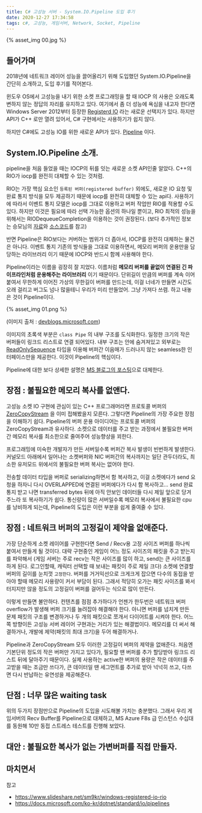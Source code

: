 ```yaml
---
title: C# 고성능 서버 - System.IO.Pipeline 도입 후기
date: 2020-12-27 17:34:58
tags: c#, 고성능, 게임서버, Network, Socket, Pipeline
---
```

{% asset_img 00.jpg %}

## 들어가며

2018년에 네트워크 레이어 성능을 끌어올리기 위해 도입했던 System.IO.Pipeline을 간단히 소개하고, 도입 후기를 적어본다. 

윈도우 OS에서 고성능을 내기 위한 소켓 프로그래밍을 할 때 IOCP 의 사용은 오래도록 변하지 않는 정답의 자리를 유지하고 있다. 여기에서 좀 더 성능에 욕심을 내고자 한다면 Windows Server 2012부터 등장한 [Registerd IO](https://docs.microsoft.com/en-us/previous-versions/windows/it-pro/windows-server-2012-r2-and-2012/hh997032(v=ws.11)) 라는 새로운 선택지가 있다. 하지만 API가 C++ 로만 열려 있어서, C# 구현에서는 사용하기가 쉽지 않다. 

하지만 C#에도 고성능 IO를 위한 새로운 API가 있다. [Pipeline](https://docs.microsoft.com/ko-kr/dotnet/standard/io/pipelines) 이다.



## System.IO.Pipeline 소개.

pipeline을 처음 들었을 때는 IOCP의 뒤를 잇는 새로운 소켓 API인줄 알았다. C++의 RIO가 iocp를 완전히 대체할 수 있는 것처럼.

RIO는 가장 핵심 요소인 `등록된 버퍼(registered buffer)` 외에도, 새로운 IO 요청 및 완료 통지 방식을 모두 제공하기 때문에 iocp를 완전히 대체할 수 있는 api다. 사용하기에 따라서 이벤트 통지 모델은 iocp를 그대로 이용하고 버퍼 작업만 RIO를 적용할 수도 있다. 하지만 이것은 필요에 따라 선택 가능한 옵션의 하나일 뿐이고, RIO 최적의 성능을 위해서는 RIODequeueCompletion을 이용하는 것이 권장된다. (보다 추가적인 정보는 승모님의 [자료](http://www.slideshare.net/sm9kr/windows-registered-io-rio)와 [소스코드](https://github.com/zeliard/RIOTcpServer)를 참고)

반면 Pipeline은 RIO보다는 커버하는 범위가 더 좁아서, IOCP를 완전히 대체하는 물건은 아니다. 이벤트 통지 기존의 방식들을 그대로 이용하면서, 메모리 버퍼의 운용만을 담당하는 라이브러리 이기 때문에 IOCP와 반드시 함께 사용해야 한다.

Pipeline이라는 이름을 굉장히 잘 지었다. 이름처럼 **메모리 버퍼를 끝없이 연결된 긴 파이프라인처럼 운용해주는 라이브러리** 이기 때문이다. 단위길이 만큼의 버퍼를 계속 이어붙여서 무한하게 이어진 가상의 무한길이 버퍼를 만드는데, 이걸 너네가 만들면 시간도 오래 걸리고 버그도 넘나 많을테니 우리가 미리 만들었어. 그냥 가져다 쓰렴. 하고 내놓은 것이 Pipeline이다.

{% asset_img 01.png %}

(이미지 출처 : [devblogs.microsoft.com](https://devblogs.microsoft.com/dotnet/system-io-pipelines-high-performance-io-in-net/))

이미지의 초록색 부분은 `class Pipe` 의 내부 구조를 도식화한다. 일정한 크기의 작은 버퍼들이 링크드 리스트로 연결 되어있다. 내부 구조는 안에 숨겨져있고 외부로는 [ReadOnlySequence<T>](https://docs.microsoft.com/ko-kr/dotnet/api/system.buffers.readonlysequence-1?view=net-5.0) 타입을 이용해 버퍼간 이음매가 드러나지 않는 seamless한 인터페이스만을 제공한다. 이것이 Pipeline의 핵심이다.

Pipeline에 대한 보다 상세한 설명은 [MS 블로그의 포스팅](https://devblogs.microsoft.com/dotnet/system-io-pipelines-high-performance-io-in-net/)으로 대체한다.



## 장점 : 불필요한 메모리 복사를 없앤다. 

고성능 소켓 IO 구현에 관심이 있는 C++ 프로그래머라면 프로토콜 버퍼의 [ZeroCopyStream](https://developers.google.com/protocol-buffers/docs/reference/cpp/google.protobuf.io.zero_copy_stream) 을 이미 접해봤을지 모른다. 그렇다면 Pipeline의 가장 주요한 장점을 이해하기 쉽다. Pipeline의 버퍼 운용 아이디어는 프로토콜 버퍼의 ZeroCopyStream과 유사하다. 소켓으로 데이터를 주고 받는 과정에서 불필요한 버퍼간 메모리 복사를 최소한으로 줄여주어 성능향상을 꾀한다. 

프로그래밍에 미숙한 개발자가 만든 서버일수록 버퍼간 복사 발생이 빈번하게 발생한다. 커널모드 아래에서 일어나는 소켓버퍼와 NIC 버퍼간의 복사까지는 일단 관두더라도, 최소한 유저모드 위에서의 불필요한 버퍼 복사는 없어야 한다. 

 전송할 데이터 타입을 버퍼로 serializing하면서 함 복사하고, 이걸 소켓에다가 send 요청을 하자니 다시 OVERLAPPED에 연결된 버퍼에다가 다시 함 복사하고... send 완료 통지 받고 나면 transferred bytes 뒤에 아직 안보인 데이터들 다시 제일 앞으로 당겨주느라 또 복사하기가 쉽다. 통신량이 많은 서버일수록 메모리 복사에서 불필요한 cpu를 낭비하게 되는데, Pipeline의 도입은 이런 부분을 쉽게 줄여줄 수 있다.



## 장점 : 네트워크 버퍼의 고정길이 제약을 없애준다.

가장 단순하게 소켓 레이어를 구현한다면 Send / Recv용 고정 사이즈 버퍼를 하나씩 붙여서 만들게 될 것이다. 대략 구현중인 게임이 어느 정도 사이즈의 패킷을 주고 받는지를 파악해서 (게임 서버는 주로 recv는 작은 사이즈를 많이 하고, send는 큰 사이즈를 하게 된다. 로그인할때, 캐릭터 선택할 때 보내는 패킷이 주로 제일 크다) 소켓에 연결할 버퍼의 길이를 눈치껏 `고정한다`. 버퍼를 거거익선으로 크게크게 잡으면 다수의 동접을 받아야 할때 메모리 사용량이 커서 부담이 된다. 그래서 적당히 오가는 패킷 사이즈를 봐서 터지지만 않을 정도의 고정길이 버퍼를 걸어두는 식으로 많이 만든다.

이렇게 만들면 불안하다. 컨텐츠를 점점 추가하다가 언젠가 한두번은 네트워크 버퍼 overflow가 발생해 버퍼 크기를 늘려잡아 해결해야 한다. 아니면 버퍼를 넘치게 만든 문제 패킷의 구조를 변경하거나 두 개의 패킷으로 쪼개서 다이어트를 시켜야 한다. 어느쪽 방향이든 고성능 서버 레이어 구현과는 거리가 있는 해결법이다. 메모리를 더 써서 해결하거나, 개발에 제약(패킷의 최대 크기)을 두어 해결하거나.

Pipeline과 ZeroCopyStream 모두 이러한 고정길이 버퍼의 제약을 없애준다. 처음엔 기본단위 정도의 작은 버퍼만 가지고 있다가, 필요할 땐 버퍼를 추가 할당받아 링크드 리스트 뒤에 달아주기 때문이다. 실제 사용하는 active한 버퍼의 용량은 작은 데이터를 주고받을 때는 조금만 쓰다가, 큰 데이터일 땐 세그먼트를 추가로 받아 넉넉히 쓰고, 다쓰면 다시 반납하는 유연성을 제공해준다.



## 단점 : 너무 많은 waiting task

위의 두가지 장점만으로 Pipeline의 도입을 시도해볼 가치는 충분했다. 그래서 우리 게임서버의 Recv Buffer를 Pipeline으로 대체하고, MS Azure F8s 급 인스턴스 수십대를 동원해 10만 동접 스트레스 테스트를 진행해 보았다. 



## 대안 : 불필요한 복사가 없는 가변버퍼를 직접 만들자.





## 마치면서



참고

* https://www.slideshare.net/sm9kr/windows-registered-io-rio
* https://docs.microsoft.com/ko-kr/dotnet/standard/io/pipelines